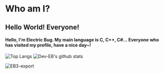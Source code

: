 # Who am I?
## Hello World! Everyone!
#### Hello, I'm Electric Bug. My main language is C, C++, C\#... Everyone who has visited my profile, have a nice day~!

![Top Langs](https://github-readme-stats.vercel.app/api/top-langs/?username=Dev-EB&theme=tokyonight)
![Dev-EB's github stats](https://github-readme-stats.vercel.app/api?username=Dev-EB&theme=tokyonight)

![EB3-export](https://user-images.githubusercontent.com/81972855/124474558-a02fde00-dddb-11eb-928f-e2be9794fc4c.gif)
